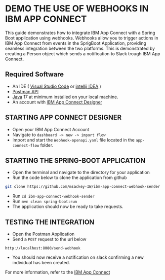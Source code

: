 # DEMO THE USE OF WEBHOOKS IN IBM APP CONNECT
This guide demonstrates how to integrate IBM App Connect with a Spring Boot application using webhooks. Webhooks allow you to trigger actions in IBM App Connect from events in the SprigBoot Application, providing seamless integration between the two platforms. This is demonstrated by creating a Person object which sends a notification to Slack trough IBM App Connect.

## Required Software
- An IDE ( [Visual Studio Code](https://code.visualstudio.com/download) or [intellij IDEA](https://www.jetbrains.com/idea/download/?source=google&medium=cpc&campaign=APAC_en_AU_IDEA_Branded&term=intellij+idea&content=602143185772&gclid=EAIaIQobChMI-f3uuYnegwMVwqRmAh0_ewXKEAAYASABEgImY_D_BwE&section=windows) )
- [Postman API](https://www.postman.com/downloads/)
- [Java](https://www.oracle.com/java/technologies/downloads/) 17 at minimum installed on your local machine.
- An account with [IBM App Connect Designer](https://d80gwbszdj-designer.p-syd-c1.appconnect.automation.ibm.com/home)

## STARTING APP CONNECT DESIGNER
- Open your IBM App Connect Account
- Navigate to `dashboard -> new -> import flow`
- Import and start the `Webhook-openapi.yaml` file located in the  `app-connect-flow` folder.


##  STARTING THE SPRING-BOOT APPLICATION
- Open the terminal and navigate to the directory for your application
- Run the code below to clone the application from github
```bash
git clone https://github.com/msackey-IW/ibm-app-connect-webhook-sender
```
- Run `cd ibm-app-connect-webhook-sender`
- Run `mvn clean spring-boot:run`
- The application should now be ready to take requests.

## TESTING THE INTEGRATION
- Open the Postman Application
- Send a `POST` request to the url below
```
http://localhost:8080/send-webhook
```
- You should now receive a notification on slack confirming a new individual has been created.


For more information, refer to the [IBM App Connect](https://www.ibm.com/docs/en/app-connect/saas)